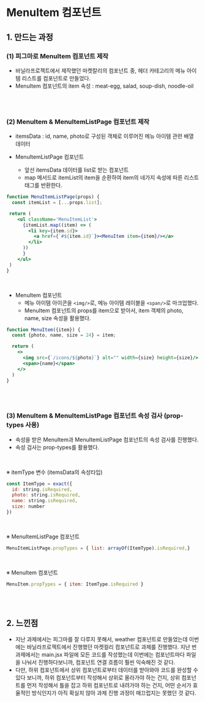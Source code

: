 # MenuItem 컴포넌트
## 1. 만드는 과정
### (1) 피그마로 MenuItem 컴포넌트 제작  
- 바닐라프로젝트에서 제작했던 마켓칼리의 컴포넌트 중, 헤더 카테고리의 메뉴 아이템 리스트를 컴포넌트로 만들었다.
- MenuItem 컴포넌트의 item 속성 : meat-egg, salad, soup-dish, noodle-oil
<br>
<br>

### (2) MenuItem & MenuItemListPage 컴포넌트 제작
- itemsData : id, name, photo로 구성된 객체로 이루어진 메뉴 아이템 관련 배열 데이터

- MenuItemListPage 컴포넌트
  - 앞선 itemsData 데이터를 list로 받는 컴포넌트 
  - map 메서드로 itemList의 item을 순환하여 item의 네가지 속성에 따른 리스트 태그를 반환한다. 

``` jsx
function MenuItemListPage(props) {
  const itemList = [...props.list];

 return (
    <ul className='MenuItemList'>
      {itemList.map((item) => (
        <li key={item.id}>
          <a href={`#${item.id}`}><MenuItem item={item}/></a>
        </li> 
      ))
      }
    </ul>
 )
}
```
<br>

* MenuItem 컴포넌트
  * 메뉴 아이템 아이콘을 ```<img/>```로, 메뉴 아이템 레이블을 ```<span/>```로 마크업했다.
  * MenuItem 컴포넌트의 props를 item으로 받아서, item 객체의 photo, name, size 속성을 활용했다. 
``` jsx
function MenuItem({item}) {
  const {photo, name, size = 24} = item;

  return (
    <>
      <img src={`/icons/${photo}`} alt="" width={size} height={size}/>
      <span>{name}</span>
    </>
  )
}
```
<br>
<br>


### (3) MenuItem & MenuItemListPage 컴포넌트 속성 검사 (prop-types 사용)
- 속성을 받은 MenuItem과 MenuItemListPage 컴포넌트의 속성 검사를 진행했다.
- 속성 검사는 prop-types를 활용했다.   
<br>

※ itemType 변수 (itemsData의 속성타입)
``` javascript
const ItemType = exact({
  id: string.isRequired,
  photo: string.isRequired,
  name: string.isRequired,
  size: number 
})
```
<br>

※ MenuItemListPage 컴포넌트 
  ``` javascript
  MenuItemListPage.propTypes = { list: arrayOf(ItemType).isRequired,}
  ```
<br>

※ MenuItem 컴포넌트 
``` javascript
MenuItem.propTypes = { item: ItemType.isRequired }
```
<br>
<br>

## 2. 느낀점
- 지난 과제에서는 피그마를 잘 다루지 못해서, weather 컴포넌트로 만들었는데 이번에는 바닐라프로젝트에서 진행했던 마켓컬리 컴포넌트로 과제를 진행했다. 지난 번 과제에서는 main.jsx 파일에 모든 코드를 작성했는데 이번에는 컴포넌트마다 파일을 나눠서 진행하다보니까, 컴포넌트 연결 흐름이 훨씬 익숙해진 것 같다.
- 다만, 하위 컴포넌트에서 상위 컴포넌트로부터 데이터를 받아와야 코드를 완성할 수 있다 보니까, 하위 컴포넌트부터 작성해서 상위로 올라가야 하는 건지, 상위 컴포넌트를 먼저 작성해서 틀을 잡고 하위 컴포넌트로 내려가야 하는 건지, 어떤 순서가 효율적인 방식인지가 아직 확실치 않아 과제 진행 과정이 매끄럽지는 못했던 것 같다. 


